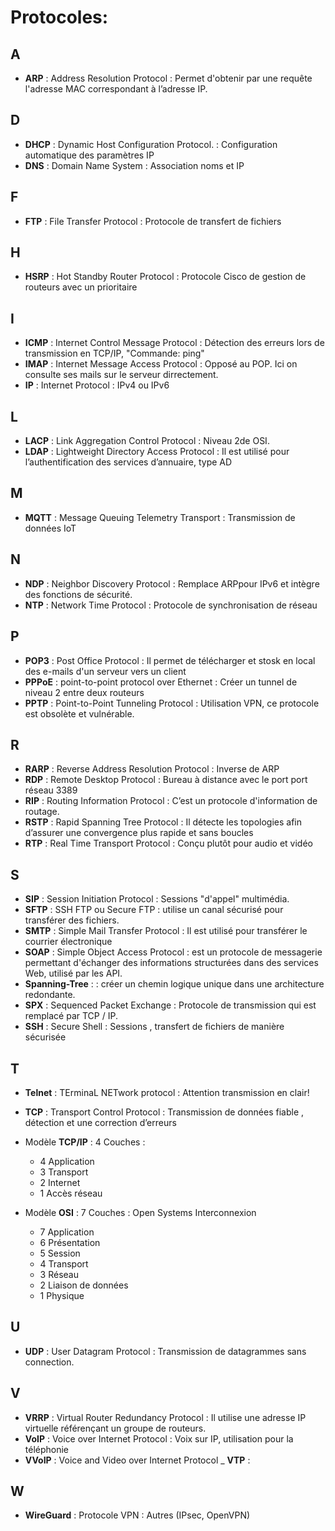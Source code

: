# Protocoles:

## A
- **ARP**            :  Address Resolution Protocol            : Permet d'obtenir par une requête l'adresse MAC correspondant à l’adresse IP.
## D
- **DHCP**           :  Dynamic Host Configuration Protocol.   : Configuration automatique des paramètres IP 
- **DNS**            :  Domain Name System                     : Association noms et IP
## F
- **FTP**            :  File Transfer Protocol                 : Protocole de transfert de fichiers
##  H
- **HSRP**           :  Hot Standby Router Protocol            : Protocole Cisco de gestion de routeurs avec un prioritaire 
## I
- **ICMP**           :  Internet Control Message Protocol      : Détection des erreurs lors de transmission en TCP/IP, "Commande: ping"
- **IMAP**           :  Internet Message Access Protocol       : Opposé au POP. Ici on consulte ses mails sur le serveur dirrectement.
- **IP**             :  Internet Protocol                      : IPv4 ou IPv6
## L
- **LACP**           :  Link Aggregation Control Protocol      : Niveau 2de OSI.
- **LDAP**           :  Lightweight Directory Access Protocol  : Il est utilisé pour l’authentification des services d’annuaire, type AD
## M
- **MQTT**           :  Message Queuing Telemetry Transport    : Transmission de données IoT
## N
- **NDP**            : Neighbor Discovery Protocol             : Remplace ARPpour IPv6 et intègre des fonctions de sécurité.
- **NTP**            :  Network Time Protocol                  : Protocole de synchronisation de réseau
## P
- **POP3**           :  Post Office Protocol                   : Il permet de télécharger et stosk en local des e-mails d'un serveur vers un client  
- **PPPoE**          :  point-to-point protocol over Ethernet  : Créer un tunnel de niveau 2 entre deux routeurs
- **PPTP**           :  Point-to-Point Tunneling Protocol      : Utilisation VPN, ce protocole est obsolète et vulnérable.
## R
- **RARP**           :  Reverse Address Resolution Protocol    : Inverse de ARP
- **RDP**            :  Remote Desktop Protocol                : Bureau à distance avec le port port réseau 3389 
- **RIP**            :  Routing Information Protocol           : C’est un protocole d'information de routage.
- **RSTP**           :  Rapid Spanning Tree Protocol           : Il détecte les topologies afin d’assurer une convergence plus rapide et sans boucles
- **RTP**            :  Real Time Transport Protocol           : Conçu plutôt pour audio et vidéo
## S
- **SIP**            :  Session Initiation Protocol            : Sessions "d'appel" multimédia.
- **SFTP**           :  SSH FTP ou Secure FTP                  : utilise un canal sécurisé pour transférer des fichiers.
- **SMTP**           :  Simple Mail Transfer Protocol          : Il est utilisé pour transférer le courrier électronique
- **SOAP**           :  Simple Object Access Protocol          :  est un protocole de messagerie permettant d'échanger des informations structurées dans des services Web, utilisé par les API.
- **Spanning-Tree**  :                                         : créer un chemin logique unique dans une architecture redondante.
- **SPX**            :  Sequenced Packet Exchange              : Protocole de transmission qui est remplacé par TCP / IP.
- **SSH**            :  Secure Shell                           : Sessions , transfert de fichiers de manière sécurisée
## T
- **Telnet**         :  TErminaL NETwork protocol              : Attention transmission en clair!
- **TCP**            :  Transport Control Protocol             : Transmission de données fiable , détection et une correction d’erreurs
- Modèle **TCP/IP**  : 4 Couches :  
  * 4  Application
  * 3  Transport
  * 2  Internet
  * 1  Accès réseau
  
- Modèle **OSI**     : 7 Couches :   Open Systems Interconnexion 
   * 7  Application
   * 6  Présentation
   * 5  Session 
   * 4  Transport
   * 3  Réseau
   * 2  Liaison de données
   * 1  Physique

## U
- **UDP**            :  User Datagram Protocol                 : Transmission de datagrammes sans connection.
## V
- **VRRP**           :  Virtual Router Redundancy Protocol     : Il utilise une adresse IP virtuelle référençant un groupe de routeurs.
- **VoIP**           :  Voice over Internet Protocol           : Voix sur IP, utilisation pour la téléphonie
- **VVoIP**          :  Voice and Video over Internet Protocol 
_ **VTP**            :  
## W
- **WireGuard**      :  Protocole VPN                          : Autres (IPsec, OpenVPN)
